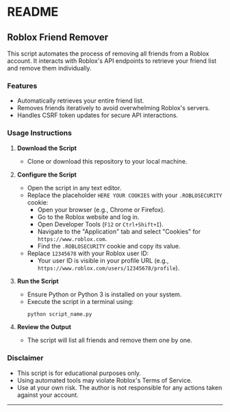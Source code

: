 # README

## Roblox Friend Remover

This script automates the process of removing all friends from a Roblox account. It interacts with Roblox's API endpoints to retrieve your friend list and remove them individually.

### Features
- Automatically retrieves your entire friend list.
- Removes friends iteratively to avoid overwhelming Roblox's servers.
- Handles CSRF token updates for secure API interactions.

### Usage Instructions

1. **Download the Script**
   - Clone or download this repository to your local machine.

2. **Configure the Script**
   - Open the script in any text editor.
   - Replace the placeholder `HERE YOUR COOKIES` with your `.ROBLOSECURITY` cookie:
     - Open your browser (e.g., Chrome or Firefox).
     - Go to the Roblox website and log in.
     - Open Developer Tools (`F12` or `Ctrl+Shift+I`).
     - Navigate to the "Application" tab and select "Cookies" for `https://www.roblox.com`.
     - Find the `.ROBLOSECURITY` cookie and copy its value.
   - Replace `12345678` with your Roblox user ID:
     - Your user ID is visible in your profile URL (e.g., `https://www.roblox.com/users/12345678/profile`).

3. **Run the Script**
   - Ensure Python or Python 3 is installed on your system.
   - Execute the script in a terminal using:
     ```bash
     python script_name.py
     ```

4. **Review the Output**
   - The script will list all friends and remove them one by one.

### Disclaimer
- This script is for educational purposes only.
- Using automated tools may violate Roblox's Terms of Service.
- Use at your own risk. The author is not responsible for any actions taken against your account.

---

